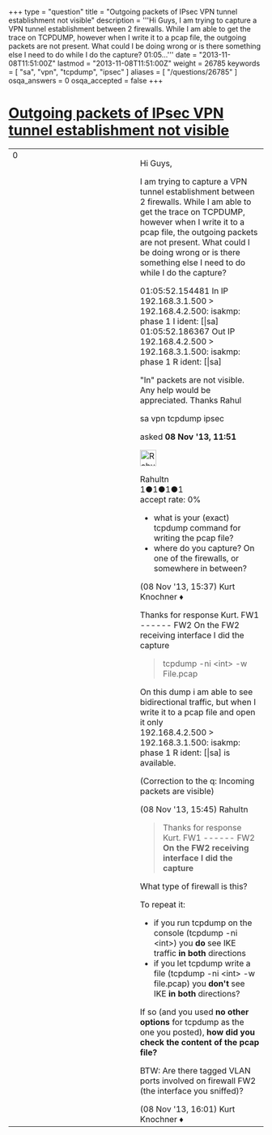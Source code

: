 +++
type = "question"
title = "Outgoing packets of IPsec VPN tunnel establishment not visible"
description = '''Hi Guys, I am trying to capture a VPN tunnel establishment between 2 firewalls. While I am able to get the trace on TCPDUMP, however when I write it to a pcap file, the outgoing packets are not present. What could I be doing wrong or is there something else I need to do while I do the capture? 01:05...'''
date = "2013-11-08T11:51:00Z"
lastmod = "2013-11-08T11:51:00Z"
weight = 26785
keywords = [ "sa", "vpn", "tcpdump", "ipsec" ]
aliases = [ "/questions/26785" ]
osqa_answers = 0
osqa_accepted = false
+++

<div class="headNormal">

# [Outgoing packets of IPsec VPN tunnel establishment not visible](/questions/26785/outgoing-packets-of-ipsec-vpn-tunnel-establishment-not-visible)

</div>

<div id="main-body">

<div id="askform">

<table id="question-table" style="width:100%;"><colgroup><col style="width: 50%" /><col style="width: 50%" /></colgroup><tbody><tr class="odd"><td style="width: 30px; vertical-align: top"><div class="vote-buttons"><div id="post-26785-score" class="post-score" title="current number of votes">0</div><div id="favorite-count" class="favorite-count"></div></div></td><td><div id="item-right"><div class="question-body"><p>Hi Guys,</p><p>I am trying to capture a VPN tunnel establishment between 2 firewalls. While I am able to get the trace on TCPDUMP, however when I write it to a pcap file, the outgoing packets are not present. What could I be doing wrong or is there something else I need to do while I do the capture?</p><p>01:05:52.154481 In IP 192.168.3.1.500 &gt; 192.168.4.2.500: isakmp: phase 1 I ident: [|sa] 01:05:52.186367 Out IP 192.168.4.2.500 &gt; 192.168.3.1.500: isakmp: phase 1 R ident: [|sa]</p><p>"In" packets are not visible. Any help would be appreciated. Thanks Rahul</p></div><div id="question-tags" class="tags-container tags">sa vpn tcpdump ipsec</div><div id="question-controls" class="post-controls"></div><div class="post-update-info-container"><div class="post-update-info post-update-info-user"><p>asked <strong>08 Nov '13, 11:51</strong></p><img src="https://secure.gravatar.com/avatar/b623c78251ba855c9305db43e110ea55?s=32&amp;d=identicon&amp;r=g" class="gravatar" width="32" height="32" alt="Rahultn&#39;s gravatar image" /><p>Rahultn<br />
<span class="score" title="1 reputation points">1</span><span title="1 badges"><span class="badge1">●</span><span class="badgecount">1</span></span><span title="1 badges"><span class="silver">●</span><span class="badgecount">1</span></span><span title="1 badges"><span class="bronze">●</span><span class="badgecount">1</span></span><br />
<span class="accept_rate" title="Rate of the user&#39;s accepted answers">accept rate:</span> <span title="Rahultn has no accepted answers">0%</span></p></div></div><div id="comments-container-26785" class="comments-container"><span id="26788"></span><div id="comment-26788" class="comment"><div id="post-26788-score" class="comment-score"></div><div class="comment-text"><ul><li>what is your (exact) tcpdump command for writing the pcap file?</li><li>where do you capture? On one of the firewalls, or somewhere in between?</li></ul></div><div id="comment-26788-info" class="comment-info"><span class="comment-age">(08 Nov '13, 15:37)</span> Kurt Knochner ♦</div></div><span id="26791"></span><div id="comment-26791" class="comment"><div id="post-26791-score" class="comment-score"></div><div class="comment-text"><p>Thanks for response Kurt. FW1 ------ FW2 On the FW2 receiving interface I did the capture</p><blockquote><p>tcpdump -ni &lt;int&gt; -w File.pcap</p></blockquote><p>On this dump i am able to see bidirectional traffic, but when I write it to a pcap file and open it only<br />
192.168.4.2.500 &gt; 192.168.3.1.500: isakmp: phase 1 R ident: [|sa] is available.</p><p>(Correction to the q: Incoming packets are visible)</p></div><div id="comment-26791-info" class="comment-info"><span class="comment-age">(08 Nov '13, 15:45)</span> Rahultn</div></div><span id="26793"></span><div id="comment-26793" class="comment"><div id="post-26793-score" class="comment-score"></div><div class="comment-text"><blockquote><p>Thanks for response Kurt. FW1 ------ FW2 <strong>On the FW2 receiving interface I did the capture</strong></p></blockquote><p>What type of firewall is this?</p><p>To repeat it:</p><ul><li>if you run tcpdump on the console (tcpdump -ni &lt;int&gt;) you <strong>do</strong> see IKE traffic <strong>in both</strong> directions</li><li>if you let tcpdump write a file (tcpdump -ni &lt;int&gt; -w file.pcap) you <strong>don't</strong> see IKE <strong>in both</strong> directions?</li></ul><p>If so (and you used <strong>no other options</strong> for tcpdump as the one you posted), <strong>how did you check the content of the pcap file?</strong></p><p>BTW: Are there tagged VLAN ports involved on firewall FW2 (the interface you sniffed)?</p></div><div id="comment-26793-info" class="comment-info"><span class="comment-age">(08 Nov '13, 16:01)</span> Kurt Knochner ♦</div></div></div><div id="comment-tools-26785" class="comment-tools"></div><div class="clear"></div><div id="comment-26785-form-container" class="comment-form-container"></div><div class="clear"></div></div></td></tr></tbody></table>

</div>

</div>

